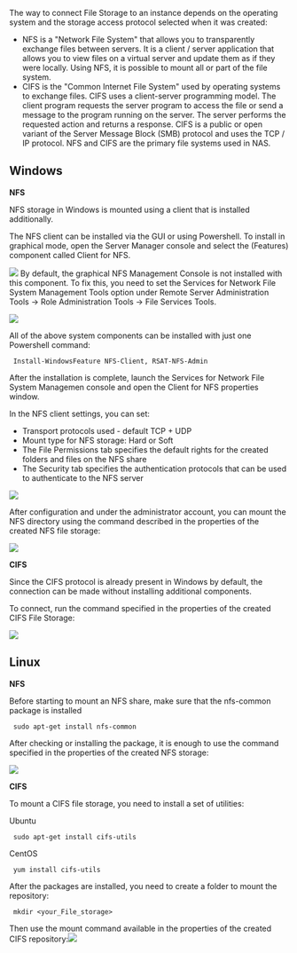 The way to connect File Storage to an instance depends on the operating system and the storage access protocol selected when it was created:

*   NFS is a "Network File System" that allows you to transparently exchange files between servers. It is a client / server application that allows you to view files on a virtual server and update them as if they were locally. Using NFS, it is possible to mount all or part of the file system.
*   CIFS is the "Common Internet File System" used by operating systems to exchange files. CIFS uses a client-server programming model. The client program requests the server program to access the file or send a message to the program running on the server. The server performs the requested action and returns a response. CIFS is a public or open variant of the Server Message Block (SMB) protocol and uses the TCP / IP protocol. NFS and CIFS are the primary file systems used in NAS.

Windows
-------

**NFS**

NFS storage in Windows is mounted using a client that is installed additionally.

The NFS client can be installed via the GUI or using Powershell. To install in graphical mode, open the Server Manager console and select the (Features) component called Client for NFS.

![](./assets/1597432674930-1597432674930.png) By default, the graphical NFS Management Console is not installed with this component. To fix this, you need to set the Services for Network File System Management Tools option under Remote Server Administration Tools -> Role Administration Tools -> File Services Tools.

![](./assets/1597432748946-1597432748946.png)

All of the above system components can be installed with just one Powershell command:

```
 Install-WindowsFeature NFS-Client, RSAT-NFS-Admin
```

After the installation is complete, launch the Services for Network File System Managemen console and open the Client for NFS properties window.

In the NFS client settings, you can set:

*   Transport protocols used - default TCP + UDP
*   Mount type for NFS storage: Hard or Soft
*   The File Permissions tab specifies the default rights for the created folders and files on the NFS share
*   The Security tab specifies the authentication protocols that can be used to authenticate to the NFS server

![](./assets/1597432934222-1597432934222.png)

After configuration and under the administrator account, you can mount the NFS directory using the command described in the properties of the created NFS file storage:

![](./assets/1597433422641-1597433422641.png)

**CIFS**

Since the CIFS protocol is already present in Windows by default, the connection can be made without installing additional components.

To connect, run the command specified in the properties of the created CIFS File Storage:

![](./assets/1597433994830-1597433994830.png)

Linux
-----

**NFS**

Before starting to mount an NFS share, make sure that the nfs-common package is installed

```
 sudo apt-get install nfs-common
```
After checking or installing the package, it is enough to use the command specified in the properties of the created NFS storage:

![](./assets/1597434494849-1597434494848.png)

**CIFS**

To mount a CIFS file storage, you need to install a set of utilities:

Ubuntu

```
 sudo apt-get install cifs-utils
```

CentOS

```
 yum install cifs-utils
```
After the packages are installed, you need to create a folder to mount the repository:
```
 mkdir <your_File_storage>
```
Then use the mount command available in the properties of the created CIFS repository:![](./assets/1597435004296-1597435004296.png)